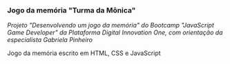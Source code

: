 ### Jogo da memória "Turma da Mônica"

_Projeto "Desenvolvendo um jogo da memória" do Bootcamp "JavaScript Game Developer" da Plataforma Digital Innovation One, com orientação da especialista Gabriela Pinheiro_

Jogo da memória escrito em HTML, CSS e JavaScript